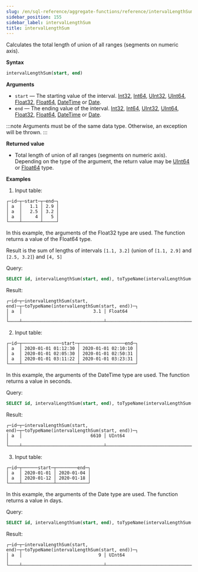 ```yaml
---
slug: /en/sql-reference/aggregate-functions/reference/intervalLengthSum
sidebar_position: 155
sidebar_label: intervalLengthSum
title: intervalLengthSum
---
```


Calculates the total length of union of all ranges (segments on numeric axis).

**Syntax**

``` sql
intervalLengthSum(start, end)
```

**Arguments**

- `start` — The starting value of the interval. [Int32](../../../sql-reference/data-types/int-uint.md#uint8-uint16-uint32-uint64-int8-int16-int32-int64), [Int64](../../../sql-reference/data-types/int-uint.md#uint8-uint16-uint32-uint64-int8-int16-int32-int64), [UInt32](../../../sql-reference/data-types/int-uint.md#uint8-uint16-uint32-uint64-int8-int16-int32-int64), [UInt64](../../../sql-reference/data-types/int-uint.md#uint8-uint16-uint32-uint64-int8-int16-int32-int64), [Float32](../../../sql-reference/data-types/float.md#float32-float64), [Float64](../../../sql-reference/data-types/float.md#float32-float64), [DateTime](../../../sql-reference/data-types/datetime.md#data_type-datetime) or [Date](../../../sql-reference/data-types/date.md#data_type-date).
- `end` — The ending value of the interval. [Int32](../../../sql-reference/data-types/int-uint.md#uint8-uint16-uint32-uint64-int8-int16-int32-int64), [Int64](../../../sql-reference/data-types/int-uint.md#uint8-uint16-uint32-uint64-int8-int16-int32-int64), [UInt32](../../../sql-reference/data-types/int-uint.md#uint8-uint16-uint32-uint64-int8-int16-int32-int64), [UInt64](../../../sql-reference/data-types/int-uint.md#uint8-uint16-uint32-uint64-int8-int16-int32-int64), [Float32](../../../sql-reference/data-types/float.md#float32-float64), [Float64](../../../sql-reference/data-types/float.md#float32-float64), [DateTime](../../../sql-reference/data-types/datetime.md#data_type-datetime) or [Date](../../../sql-reference/data-types/date.md#data_type-date).

:::note
Arguments must be of the same data type. Otherwise, an exception will be thrown.
:::

**Returned value**

- Total length of union of all ranges (segments on numeric axis). Depending on the type of the argument, the return value may be [UInt64](../../../sql-reference/data-types/int-uint.md#uint8-uint16-uint32-uint64-int8-int16-int32-int64) or [Float64](../../../sql-reference/data-types/float.md#float32-float64) type.

**Examples**

1. Input table:

``` text
┌─id─┬─start─┬─end─┐
│ a  │   1.1 │ 2.9 │
│ a  │   2.5 │ 3.2 │
│ a  │     4 │   5 │
└────┴───────┴─────┘
```

In this example, the arguments of the Float32 type are used. The function returns a value of the Float64 type.

Result is the sum of lengths of intervals `[1.1, 3.2]` (union of `[1.1, 2.9]` and `[2.5, 3.2]`) and `[4, 5]`

Query:

``` sql
SELECT id, intervalLengthSum(start, end), toTypeName(intervalLengthSum(start, end)) FROM fl_interval GROUP BY id ORDER BY id;
```

Result:

``` text
┌─id─┬─intervalLengthSum(start, end)─┬─toTypeName(intervalLengthSum(start, end))─┐
│ a  │                           3.1 │ Float64                                   │
└────┴───────────────────────────────┴───────────────────────────────────────────┘
```

2. Input table:

``` text
┌─id─┬───────────────start─┬─────────────────end─┐
│ a  │ 2020-01-01 01:12:30 │ 2020-01-01 02:10:10 │
│ a  │ 2020-01-01 02:05:30 │ 2020-01-01 02:50:31 │
│ a  │ 2020-01-01 03:11:22 │ 2020-01-01 03:23:31 │
└────┴─────────────────────┴─────────────────────┘
```

In this example, the arguments of the DateTime type are used. The function returns a value in seconds.

Query:

``` sql
SELECT id, intervalLengthSum(start, end), toTypeName(intervalLengthSum(start, end)) FROM dt_interval GROUP BY id ORDER BY id;
```

Result:

``` text
┌─id─┬─intervalLengthSum(start, end)─┬─toTypeName(intervalLengthSum(start, end))─┐
│ a  │                          6610 │ UInt64                                    │
└────┴───────────────────────────────┴───────────────────────────────────────────┘
```

3. Input table:

``` text
┌─id─┬──────start─┬────────end─┐
│ a  │ 2020-01-01 │ 2020-01-04 │
│ a  │ 2020-01-12 │ 2020-01-18 │
└────┴────────────┴────────────┘
```

In this example, the arguments of the Date type are used. The function returns a value in days.

Query:

``` sql
SELECT id, intervalLengthSum(start, end), toTypeName(intervalLengthSum(start, end)) FROM date_interval GROUP BY id ORDER BY id;
```

Result:

``` text
┌─id─┬─intervalLengthSum(start, end)─┬─toTypeName(intervalLengthSum(start, end))─┐
│ a  │                             9 │ UInt64                                    │
└────┴───────────────────────────────┴───────────────────────────────────────────┘
```
